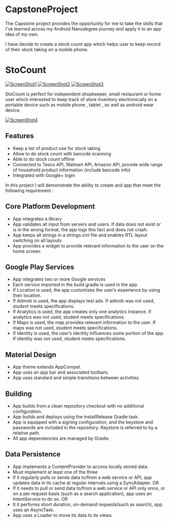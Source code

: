 # CapstoneProject 

The Capstone project provides the opportunity for me to take the skills that I've learned across my Android Nanodegree journey and apply it to an app idea of my own.

I have decide to create a stock count app which helps user to keep record of their stock taking on a
mobile phone.

# StoCount

[![ScreenShot1](https://raw.githubusercontent.com/theeheng/CapstoneProject/master/demo1.gif)](https://www.youtube.com/watch?v=CwHSMMj_XHY)
[![ScreenShot2](https://raw.githubusercontent.com/theeheng/CapstoneProject/master/demo2.gif)](https://www.youtube.com/watch?v=CwHSMMj_XHY)
[![ScreenShot3](https://raw.githubusercontent.com/theeheng/CapstoneProject/master/demo3.gif)](https://www.youtube.com/watch?v=CwHSMMj_XHY)

StoCount is perfect for independent shopkeeper, small restaurant or home user which interested
to keep track of store inventory electronically on a portable device such as mobile phone ,
tablet , as well as android wear device.

[![ScreenShot4](https://raw.githubusercontent.com/theeheng/CapstoneProject/master/demo4.gif)](https://www.youtube.com/watch?v=CwHSMMj_XHY)

Features
---------

- Keep a list of product use for stock taking
- Allow to do stock count with barcode scanning
- Able to do stock count offline
- Connected to Tesco API, Walmart API, Amazon API, provide wide range of household product information (include barcode info)
- Integrated with Google+ login

In this project I will demonstrate the ability to create and app that meet the following requirement :

Core Platform Development
--------------------------

- App integrates a library
- App validates all input from servers and users. If data does not exist or is in the wrong format, the app logs this fact and does not crash.
- App keeps all strings in a strings.xml file and enables RTL layout switching on all layouts
- App provides a widget to provide relevant information to the user on the home screen.

	
Google Play Services
---------------------

- App integrates two or more Google services
- Each service imported in the build.gradle is used in the app.
- If Location is used, the app customizes the user’s experience by using their location.
- If Admob is used, the app displays test ads. If admob was not used, student meets specifications.
- If Analytics is used, the app creates only one analytics instance. If analytics was not used, student meets specifications.
- If Maps is used, the map provides relevant information to the user. If maps was not used, student meets specifications.
- If Identity is used, the user’s identity influences some portion of the app. If identity was not used, student meets specifications.

	
Material Design
----------------

- App theme extends AppCompat.
- App uses an app bar and associated toolbars.
- App uses standard and simple transitions between activities.

	
Building
---------

- App builds from a clean repository checkout with no additional configuration.
- App builds and deploys using the installRelease Gradle task.
- App is equipped with a signing configuration, and the keystore and passwords are included in the repository. Keystore is referred to by a relative path.
- All app dependencies are managed by Gradle.

	
Data Persistence
-----------------

- App implements a ContentProvider to access locally stored data.
- Must implement at least one of the three
- If it regularly pulls or sends data to/from a web service or API, app updates data in its cache at regular intervals using a SyncAdapter.
OR
- If it needs to pull or send data to/from a web service or API only once, or on a per request basis (such as a search application), app uses an IntentService to do so.
OR
- It it performs short duration, on-demand requests(such as search), app uses an AsyncTask.
- App uses a Loader to move its data to its views.
